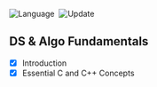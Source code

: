 
![Language](https://img.shields.io/badge/C++-v11-important)&nbsp;
![Update](https://img.shields.io/badge/Last%20Update-January%2008,%202023-brightgreen)&nbsp;

<h2> DS & Algo Fundamentals </h2>

- [x] Introduction
- [x] Essential C and C++ Concepts
